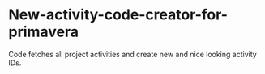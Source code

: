 # New-activity-code-creator-for-primavera
Code fetches all project activities and create new and nice looking activity IDs.
